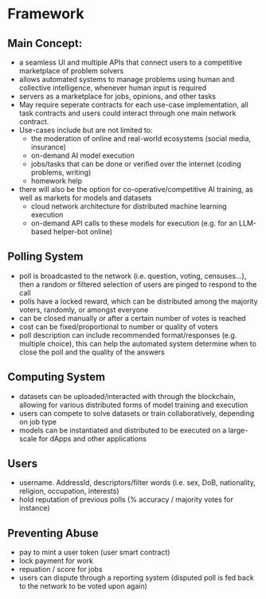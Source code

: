 # Framework

## Main Concept:
- a seamless UI and multiple APIs that connect users to a competitive marketplace of problem solvers
- allows automated systems to manage problems using human and collective intelligence, whenever
  human input is required
- servers as a marketplace for jobs, opinions, and other tasks
- May require seperate contracts for each use-case implementation, all task contracts and users could interact 
  through one main network contract. 
- Use-cases include but are not limited to: 
  - the moderation of online and real-world ecosystems (social media, insurance)
  - on-demand AI model execution
  - jobs/tasks that can be done or verified over the internet (coding problems, writing)
  - homework help
- there will also be the option for co-operative/competitive AI training, as well as markets for models and datasets
  -  cloud network architecture for distributed machine learning execution
  -  on-demand API calls to these models for execution (e.g. for an LLM-based helper-bot online)

## Polling System
- poll is broadcasted to the network (i.e. question, voting, censuses...), then a random or filtered selection of users are pinged to respond to the call
- polls have a locked reward, which can be distributed among the majority voters, randomly, or amongst everyone
- can be closed manually or after a certain number of votes is reached
- cost can be fixed/proportional to number or quality of voters 
- poll description can include recommended format/responses (e.g. multiple choice), this can help the automated system determine when to close the poll and the quality of the answers

## Computing System
- datasets can be uploaded/interacted with through the blockchain, allowing for various distributed forms of model training and execution
- users can compete to solve datasets or train collaboratively, depending on job type
- models can be instantiated and distributed to be executed on a large-scale for dApps and other applications

## Users
- username. AddressId, descriptors/filter words (i.e. sex, DoB, nationality, religion, occupation, interests)
- hold reputation of previous polls (% accuracy / majority votes for instance)

## Preventing Abuse
- pay to mint a user token (user smart contract)
- lock payment for work
- repuation / score for jobs
- users can dispute through a reporting system (disputed poll is fed back to the network to be voted upon again)
